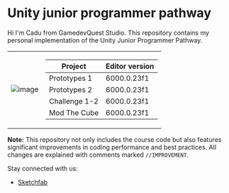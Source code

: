 # Unity junior programmer pathway

Hi I'm Cadu from GamedevQuest Studio.
This repository contains my personal implementation of the Unity Junior Programmer Pathway.

<table>
<tr><td>

![image](https://user-images.githubusercontent.com/29371222/183268015-de750773-6639-402f-a094-365b41ab5472.png)

</td><td>

| Project 	| Editor version 	|
|---	|---	|
| Prototypes 1	| 6000.0.23f1	|
| Prototypes 2	| 6000.0.23f1	|
| Challenge 1-2	| 6000.0.23f1	|
| Mod The Cube	| 6000.0.23f1	|

<!-- | Prototypes 3-5 	| 2022.3.42f1 	|

| Challenges 2-5	| 2022.3.42f1 	|
| Counting Prototype	| 2022.3.42f1	|
| Error Project	| 2022.3.42f1	|
| Lab Project 	| 2022.3.42f1 	|
| Bonus Features 1-2 	| 2022.3.42f1	|
| Bonus Features 3-5 	| 2022.3.42f1 	|
| Resource Management Simulation 	| 2022.3.42f1	|
| Data Persistence Project 	| 2022.3.42f1	| -->

</td></tr> </table>

**Note:** This repository not only includes the course code but also features significant improvements in coding performance and best practices. All changes are explained with comments marked `//IMPROVEMENT`.

Stay connected with us:
- [Sketchfab](https://sketchfab.com/gamedevquest)

